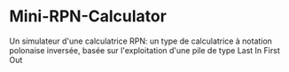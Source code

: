 # Mini-RPN-Calculator

Un simulateur d'une calculatrice RPN: un type de calculatrice à notation polonaise inversée, basée sur l'exploitation d'une pile de type Last In First Out
